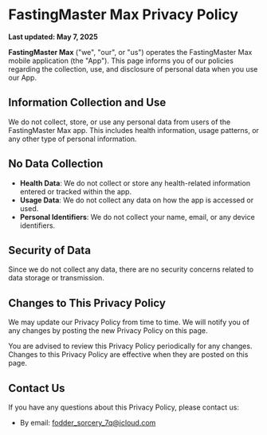 # FastingMaster Max Privacy Policy

**Last updated: May 7, 2025**

**FastingMaster Max** ("we", "our", or "us") operates the FastingMaster Max mobile application (the "App"). This page informs you of our policies regarding the collection, use, and disclosure of personal data when you use our App.

## Information Collection and Use

We do not collect, store, or use any personal data from users of the FastingMaster Max app. This includes health information, usage patterns, or any other type of personal information.

## No Data Collection

- **Health Data**: We do not collect or store any health-related information entered or tracked within the app.
- **Usage Data**: We do not collect any data on how the app is accessed or used.
- **Personal Identifiers**: We do not collect your name, email, or any device identifiers.

## Security of Data

Since we do not collect any data, there are no security concerns related to data storage or transmission.

## Changes to This Privacy Policy

We may update our Privacy Policy from time to time. We will notify you of any changes by posting the new Privacy Policy on this page.

You are advised to review this Privacy Policy periodically for any changes. Changes to this Privacy Policy are effective when they are posted on this page.

## Contact Us

If you have any questions about this Privacy Policy, please contact us:  
- By email: fodder_sorcery_7q@icloud.com
